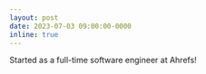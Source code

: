 ```yaml
---
layout: post
date: 2023-07-03 09:00:00-0000
inline: true
---
```


Started as a full-time software engineer at Ahrefs!
